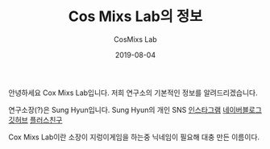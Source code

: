﻿---
title: "Cos Mixs Lab의 정보"
author: CosMixs Lab
date: 2019-08-04
category: Report
tags: ["info", "kor", "info"]
description: 으앙
image:
  src: 
  copyright: Sung Hyun
---
안녕하세요 Cox Mixs Lab입니다.
저희 연구소의 기본적인 정보를 알려드리겠습니다.

연구소장(?)은 Sung Hyun입니다.
Sung Hyun의 개인 SNS
[인스타그램](https://www.instagram.com/darkskillven)
[네이버블로그](https://blog.naver.com/gegurikim)
[깃허브](https://github.com/darkskillven)
[플러스친구](https://pf.kakao.com/_IxfxmxfT)

Cox Mixs Lab이란 소장이 지렁이게임을 하는중 
닉네임이 필요해 대충 만든 이름이다.

